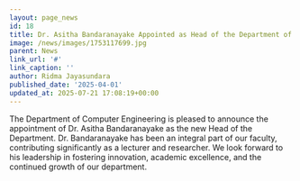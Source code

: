 ```yaml
---
layout: page_news
id: 18
title: Dr. Asitha Bandaranayake Appointed as Head of the Department of Computer Engineering
image: /news/images/1753117699.jpg
parent: News
link_url: '#'
link_caption: ''
author: Ridma Jayasundara
published_date: '2025-04-01'
updated_at: 2025-07-21 17:08:19+00:00
---
```



<!-- Automated Update by GitHub Actions -->

<p>The Department of Computer Engineering is pleased to announce the appointment of Dr. Asitha Bandaranayake as the new Head of the Department. Dr. Bandaranayake has been an integral part of our faculty, contributing significantly as a lecturer and researcher. We look forward to his leadership in fostering innovation, academic excellence, and the continued growth of our department.</p>

